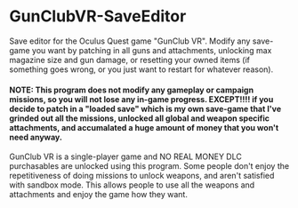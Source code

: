 # GunClubVR-SaveEditor
Save editor for the Oculus Quest game "GunClub VR". Modify any save-game you want by patching in all guns and attachments, unlocking max magazine size and gun damage, or resetting your owned items (if something goes wrong, or you just want to restart for whatever reason).

#### NOTE: This program does not modify any gameplay or campaign missions, so you will not lose any in-game progress. EXCEPT!!!! if you decide to patch in a "loaded save" which is my own save-game that I've grinded out all the missions, unlocked all global and weapon specific attachments, and accumalated a huge amount of money that you won't need anyway.

GunClub VR is a single-player game and NO REAL MONEY DLC purchasables are unlocked using this program. Some people don't enjoy the repetitiveness of doing missions to unlock weapons, and aren't satisfied with sandbox mode. This allows people to use all the weapons and attachments and enjoy the game how they want.

